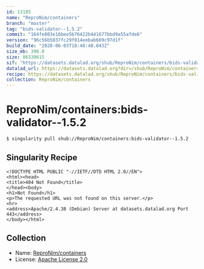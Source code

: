 ```yaml
---
id: 13185
name: "ReproNim/containers"
branch: "master"
tag: "bids-validator--1.5.2"
commit: "164fe083e16bee5b76422b441677bbd9a55afde6"
version: "96c56b5837fc29f014eebab669c97d1f"
build_date: "2020-06-03T18:48:48.043Z"
size_mb: 398.0
size: 86339615
sif: "https://datasets.datalad.org/shub/ReproNim/containers/bids-validator--1.5.2/2020-06-03-164fe083-96c56b58/96c56b5837fc29f014eebab669c97d1f.sif"
datalad_url: https://datasets.datalad.org?dir=/shub/ReproNim/containers/bids-validator--1.5.2/2020-06-03-164fe083-96c56b58/
recipe: https://datasets.datalad.org/shub/ReproNim/containers/bids-validator--1.5.2/2020-06-03-164fe083-96c56b58/Singularity
collection: ReproNim/containers
---
```


# ReproNim/containers:bids-validator--1.5.2

```bash
$ singularity pull shub://ReproNim/containers:bids-validator--1.5.2
```

## Singularity Recipe

```singularity
<!DOCTYPE HTML PUBLIC "-//IETF//DTD HTML 2.0//EN">
<html><head>
<title>404 Not Found</title>
</head><body>
<h1>Not Found</h1>
<p>The requested URL was not found on this server.</p>
<hr>
<address>Apache/2.4.38 (Debian) Server at datasets.datalad.org Port 443</address>
</body></html>
```

## Collection

 - Name: [ReproNim/containers](https://github.com/ReproNim/containers)
 - License: [Apache License 2.0](https://api.github.com/licenses/apache-2.0)

